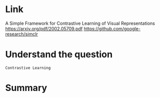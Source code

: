 Link
===============
<p>

A Simple Framework for Contrastive Learning of Visual Representations
https://arxiv.org/pdf/2002.05709.pdf
https://github.com/google-research/simclr


</p>

Understand the question
===============

    Contrastive Learning

Summary
===============

        
